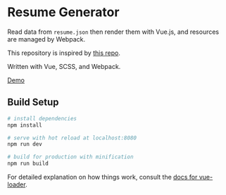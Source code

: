 # Resume Generator

Read data from `resume.json` then render them with Vue.js, and resources are managed by Webpack.

This repository is inspired by [this repo](https://github.com/joyeecheung/resume).

Written with Vue, SCSS, and Webpack.

[Demo](http://115.28.240.133:3000/resume/)

## Build Setup

``` bash
# install dependencies
npm install

# serve with hot reload at localhost:8080
npm run dev

# build for production with minification
npm run build
```

For detailed explanation on how things work, consult the [docs for vue-loader](http://vuejs.github.io/vue-loader).
